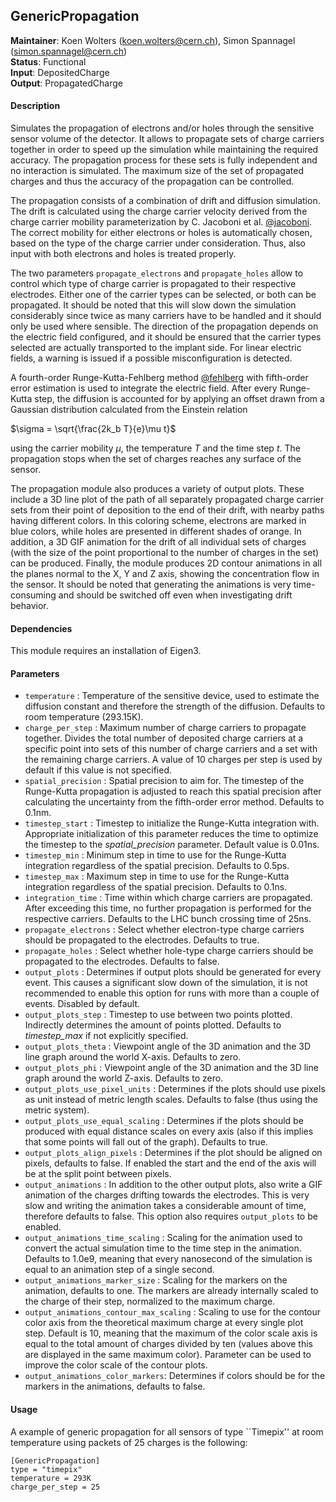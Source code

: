 ## GenericPropagation
**Maintainer**: Koen Wolters (<koen.wolters@cern.ch>), Simon Spannagel (<simon.spannagel@cern.ch>)   
**Status**: Functional   
**Input**: DepositedCharge   
**Output**: PropagatedCharge

#### Description
Simulates the propagation of electrons and/or holes through the sensitive sensor volume of the detector. It allows to propagate sets of charge carriers together in order to speed up the simulation while maintaining the required accuracy. The propagation process for these sets is fully independent and no interaction is simulated. The maximum size of the set of propagated charges and thus the accuracy of the propagation can be controlled.

The propagation consists of a combination of drift and diffusion simulation. The drift is calculated using the charge carrier velocity derived from the charge carrier mobility parameterization by C. Jacoboni et al. [@jacoboni]. The correct mobility for either electrons or holes is automatically chosen, based on the type of the charge carrier under consideration. Thus, also input with both electrons and holes is treated properly.

The two parameters `propagate_electrons` and `propagate_holes` allow to control which type of charge carrier is propagated to their respective electrodes. Either one of the carrier types can be selected, or both can be propagated. It should be noted that this will slow down the simulation considerably since twice as many carriers have to be handled and it should only be used where sensible.
The direction of the propagation depends on the electric field configured, and it should be ensured that the carrier types selected are actually transported to the implant side. For linear electric fields, a warning is issued if a possible misconfiguration is detected.

A fourth-order Runge-Kutta-Fehlberg method [@fehlberg] with fifth-order error estimation is used to integrate the electric field. After every Runge-Kutta step, the diffusion is accounted for by applying an offset drawn from a Gaussian distribution calculated from the Einstein relation

$`\sigma = \sqrt{\frac{2k_b T}{e}\mu t}`$

using the carrier mobility $`\mu`$, the temperature $`T`$ and the time step $`t`$. The propagation stops when the set of charges reaches any surface of the sensor.

The propagation module also produces a variety of output plots. These include a 3D line plot of the path of all separately propagated charge carrier sets from their point of deposition to the end of their drift, with nearby paths having different colors. In this coloring scheme, electrons are marked in blue colors, while holes are presented in different shades of orange.
In addition, a 3D GIF animation for the drift of all individual sets of charges (with the size of the point proportional to the number of charges in the set) can be produced. Finally, the module produces 2D contour animations in all the planes normal to the X, Y and Z axis, showing the concentration flow in the sensor.
It should be noted that generating the animations is very time-consuming and should be switched off even when investigating drift behavior.

#### Dependencies

This module requires an installation of Eigen3.

#### Parameters
* `temperature` : Temperature of the sensitive device, used to estimate the diffusion constant and therefore the strength of the diffusion. Defaults to room temperature (293.15K).
* `charge_per_step` : Maximum number of charge carriers to propagate together. Divides the total number of deposited charge carriers at a specific point into sets of this number of charge carriers and a set with the remaining charge carriers. A value of 10 charges per step is used by default if this value is not specified.
* `spatial_precision` : Spatial precision to aim for. The timestep of the Runge-Kutta propagation is adjusted to reach this spatial precision after calculating the uncertainty from the fifth-order error method. Defaults to 0.1nm.
* `timestep_start` : Timestep to initialize the Runge-Kutta integration with. Appropriate initialization of this parameter reduces the time to optimize the timestep to the *spatial_precision* parameter. Default value is 0.01ns.
* `timestep_min` : Minimum step in time to use for the Runge-Kutta integration regardless of the spatial precision. Defaults to 0.5ps.
* `timestep_max` : Maximum step in time to use for the Runge-Kutta integration regardless of the spatial precision. Defaults to 0.1ns.
* `integration_time` : Time within which charge carriers are propagated. After exceeding this time, no further propagation is performed for the respective carriers. Defaults to the LHC bunch crossing time of 25ns.
* `propagate_electrons` : Select whether electron-type charge carriers should be propagated to the electrodes. Defaults to true.
* `propagate_holes` :  Select whether hole-type charge carriers should be propagated to the electrodes. Defaults to false.
* `output_plots` : Determines if output plots should be generated for every event. This causes a significant slow down of the simulation, it is not recommended to enable this option for runs with more than a couple of events. Disabled by default.
* `output_plots_step` : Timestep to use between two points plotted. Indirectly determines the amount of points plotted. Defaults to *timestep_max* if not explicitly specified.
* `output_plots_theta` : Viewpoint angle of the 3D animation and the 3D line graph around the world X-axis. Defaults to zero.
* `output_plots_phi` : Viewpoint angle of the 3D animation and the 3D line graph around the world Z-axis. Defaults to zero.
* `output_plots_use_pixel_units` : Determines if the plots should use pixels as unit instead of metric length scales. Defaults to false (thus using the metric system).
* `output_plots_use_equal_scaling` : Determines if the plots should be produced with equal distance scales on every axis (also if this implies that some points will fall out of the graph). Defaults to true.
* `output_plots_align_pixels` : Determines if the plot should be aligned on pixels, defaults to false. If enabled the start and the end of the axis will be at the split point between pixels.
* `output_animations` : In addition to the other output plots, also write a GIF animation of the charges drifting towards the electrodes. This is very slow and writing the animation takes a considerable amount of time, therefore defaults to false. This option also requires `output_plots` to be enabled.
* `output_animations_time_scaling` : Scaling for the animation used to convert the actual simulation time to the time step in the animation. Defaults to 1.0e9, meaning that every nanosecond of the simulation is equal to an animation step of a single second.
* `output_animations_marker_size` : Scaling for the markers on the animation, defaults to one. The markers are already internally scaled to the charge of their step, normalized to the maximum charge.
* `output_animations_contour_max_scaling` : Scaling to use for the contour color axis from the theoretical maximum charge at every single plot step. Default is 10, meaning that the maximum of the color scale axis is equal to the total amount of charges divided by ten (values above this are displayed in the same maximum color). Parameter can be used to improve the color scale of the contour plots.
* `output_animations_color_markers`: Determines if colors should be for the markers in the animations, defaults to false.

#### Usage
A example of generic propagation for all sensors of type ``Timepix'' at room temperature using packets of 25 charges is the following:

```
[GenericPropagation]
type = "timepix"
temperature = 293K
charge_per_step = 25
```

[@jacoboni]: https://doi.org/10.1016/0038-1101(77)90054-5
[@fehlberg]: https://ntrs.nasa.gov/search.jsp?R=19690021375
